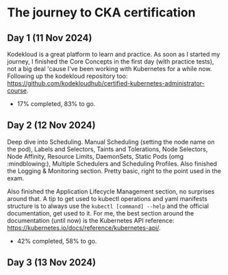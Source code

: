 # The journey to CKA certification

## Day 1 (11 Nov 2024)

Kodekloud is a great platform to learn and practice. As soon as I started my journey, I finished the Core Concepts in the first day (with practice tests), not a big deal 'cause I've been working with Kubernetes for a while now. Following up the kodekloud repository too: https://github.com/kodekloudhub/certified-kubernetes-administrator-course.

- 17% completed, 83% to go.

## Day 2 (12 Nov 2024)

Deep dive into Scheduling. Manual Scheduling (setting the node name on the pod), Labels and Selectors, Taints and Tolerations, Node Selectors, Node Affinity, Resource Limits, DaemonSets, Static Pods (omg :mindblowing:), Multiple Schedulers and Scheduling Profiles. Also finished the Logging & Monitoring section. Pretty basic, right to the point used in the exam.

Also finished the Application Lifecycle Management section, no surprises around that. A tip to get used to kubectl operations and yaml manifests structure is to always use the `kubectl [command] --help` and the official documentation, get used to it. For me, the best section around the documentation (until now) is the Kubernetes API reference: https://kubernetes.io/docs/reference/kubernetes-api/.

- 42% completed, 58% to go.

## Day 3 (13 Nov 2024)
